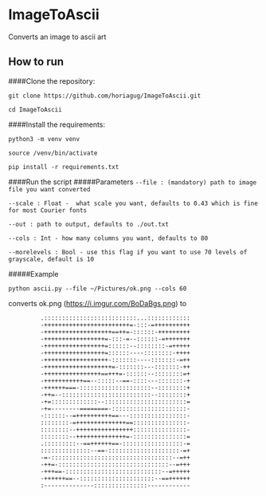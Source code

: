 # ImageToAscii
Converts an image to ascii art

## How to run
####Clone the repository:

`git clone https://github.com/horiagug/ImageToAscii.git`

`cd ImageToAscii`

####Install the requirements:

`python3 -m venv venv`

`source /venv/bin/activate`

`pip install -r requirements.txt`

####Run the script
#####Parameters
`--file : (mandatory) path to image file you want converted`

`--scale : Float -  what scale you want, defaults to 0.43 which is fine for most Courier fonts`

`--out : path to output, defaults to ./out.txt`

`--cols : Int - how many columns you want, defaults to 80`

`--morelevels : Bool - use this flag if you want to use 70 levels of grayscale, default is 10 `

#####Example

`python ascii.py --file ~/Pictures/ok.png --cols 60`

converts ok.png (https://i.imgur.com/BoDaBgs.png) to

```
         .::::::::::::::::::::::::::...::::::::::::         
         -++++++++++++++++++++++++=-:::-=++++++++++         
         -+++++++++++++++++++==++=-::::::-+++++++++         
         -+++++++++++++++++=-:::-=--::::::-=+++++++         
         -+++++++++++++++++=::::::--::::::::-=+++++         
         -+++++++++++++++++=::::::----::::::::-++++         
         -++++++++++++++++++-:::::::----:::::::-=++         
         -+++++++++++++++++++=-:::::::---:::::::-++         
         -++++++++++++++++==+++=-::::::--::::::::=+         
         -+++++++++++==--:::::--==-::::---:::::::-+         
         -++++++===-::::::::::::::::::::--::::::::+         
         -++=--:::::::::::::::::::::::::--::::::::+         
         -+=:::::::::::::--:::::::::::::::::::::::=         
         -+=--------========-:::::::::::::::::::::-         
         -::::::--=++++++++++==---::::::::::::::::-         
         ::::::::-=++++++++++++++==:::::::::::::::-         
         ::::::::--++++++++++++++++:::::::::::::::-         
         ::::::::--++++++++++++++=-:::::::::::::::=         
         .:::::::::--==++++++==-:::::::::::::::::-=         
         ::::::::::::::--==-::::::::::::::::::::-=+         
         -=-::::::::::::::::::::::::::::::::::--=++         
         -++=-:::::::::::::::::::::::::::::::--=+++         
         -+++==-:::::::::::::::::::::::::::--=+++++         
         -++++++==--:::::::::::::::::::::--==++++++         
         :--------------:::::::::::::::------------         

``` 
